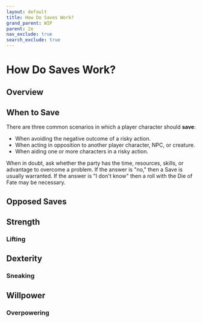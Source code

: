 ```yaml
---
layout: default
title: How Do Saves Work?
grand_parent: WIP
parent: 2e
nav_exclude: true
search_exclude: true
---
```


# How Do Saves Work?

## Overview

## When to Save

There are three common scenarios in which a player character should **save**:
-  When avoiding the negative outcome of a risky action.
-  When acting in opposition to another player character, NPC, or creature.
-  When aiding one or more characters in a risky action. 

When in doubt, ask whether the party has the time, resources, skills, or advantage to overcome a problem. If the answer is "no," then a Save is usually warranted. If the answer is "I don't know" then a roll with the Die of Fate may be necessary.

## Opposed Saves

## Strength

### Lifting

## Dexterity

### Sneaking

## Willpower

### Overpowering